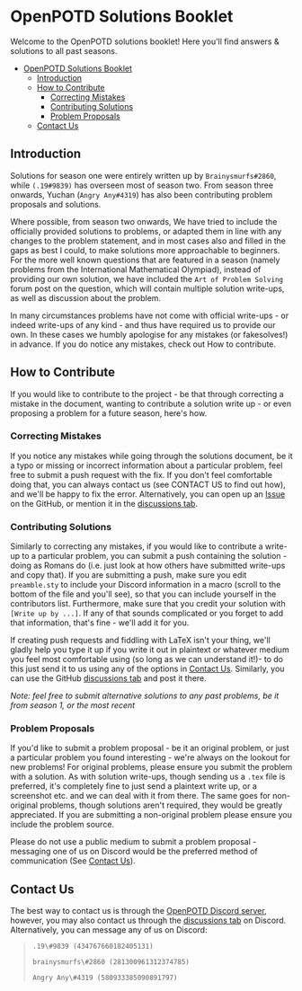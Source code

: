 # OpenPOTD Solutions Booklet

Welcome to the OpenPOTD solutions booklet! Here you'll find answers & solutions to all past seasons.

- [OpenPOTD Solutions Booklet](#openpotd-solutions-booklet)
  * [Introduction](#introduction)
  * [How to Contribute](#how-to-contribute)
    + [Correcting Mistakes](#correcting-mistakes)
    + [Contributing Solutions](#contributing-solutions)
    + [Problem Proposals](#problem-proposals)
  * [Contact Us](#contact-us)


## Introduction

Solutions for season one were entirely written up by `Brainysmurfs#2860`, while `(.19#9839)` has overseen most of season two. From season three onwards, Yuchan (`Angry Any#4319`) has also been contributing problem proposals and solutions. 

Where possible, from season two onwards, We have tried to include the officially provided solutions to problems, or adapted them in line with any changes to the problem statement, and in most cases also and filled in the gaps as best I could, to make solutions more approachable to beginners. For the more well known questions that are featured in a season (namely problems from the International Mathematical Olympiad), instead of providing our own solution, we have included the `Art of Problem Solving` forum post on the question, which will contain multiple solution write-ups, as well as discussion about the problem.

In many circumstances problems have not come with official write-ups - or indeed write-ups of any kind - and thus have required us to provide our own. In these cases we humbly apologise for any mistakes (or fakesolves!) in advance. If you do notice any mistakes, check out How to contribute.


## How to Contribute

If you would like to contribute to the project - be that through correcting a mistake in the document, wanting to contribute a solution write up - or even proposing a problem for a future season, here's how.

### Correcting Mistakes

If you notice any mistakes while going through the solutions document, be it a typo or missing or incorrect information about a particular problem, feel free to submit a push request with the fix. If you don't feel comfortable doing that, you can always contact us (see CONTACT US to find out how), and we'll be happy to fix the error. Alternatively, you can open up an [Issue](https://github.com/OpenPOTD/Solutions/issues) on the GitHub, or mention it in the [discussions tab](https://github.com/OpenPOTD/Solutions/discussions). 

### Contributing Solutions

Similarly to correcting any mistakes, if you would like to contribute a write-up to a particular problem, you can submit a push containing the solution - doing as Romans do (i.e. just look at how others have submitted write-ups and copy that). If you are submitting a push, make sure you edit `preamble.sty` to include your Discord information in a macro (scroll to the bottom of the file and you'll see), so that you can include yourself in the contributors list. Furthermore, make sure that you credit your solution with `[Write up by ...]`. If any of that sounds complicated or you forget to add that information, that's fine - we'll add it for you.

If creating push requests and fiddling with LaTeX isn't your thing, we'll gladly help you type it up if you write it out in plaintext or whatever medium you feel most comfortable using (so long as we can understand it!)- to do this just send it to us using any of the options in [Contact Us](#contact-us). Similarly, you can use the GitHub [discussions tab](https://github.com/OpenPOTD/Solutions/discussions) and post it there. 

_Note: feel free to submit alternative solutions to any past problems, be it from season 1, or the most recent_

### Problem Proposals 

If you'd like to submit a problem proposal - be it an original problem, or just a particular problem you found interesting - we're always on the lookout for new problems! For original problems, please ensure you submit the problem with a solution. As with solution write-ups, though sending us a `.tex` file is preferred, it's completely fine to just send a plaintext write up, or a screenshot etc. and we can deal with it from there. The same goes for non-original problems, though solutions aren't required, they would be greatly appreciated. If you are submitting a non-original problem please ensure you include the problem source. 

Please do not use a public medium to submit a problem proposal - messaging one of us on Discord would be the preferred method of communication (See [Contact Us](#contact-us)).


## Contact Us 

The best way to contact us is through the [OpenPOTD Discord server](https://discord.gg/GsPSSHdhPB), however, you may also contact us through the [discussions tab](https://github.com/OpenPOTD/Solutions/discussions) on Discord. Alternatively, you can message any of us on Discord:

> `.19\#9839 (434767660182405131)`
>
> `brainysmurfs\#2860 (281300961312374785)`
>
> `Angry Any\#4319 (580933385090891797)`